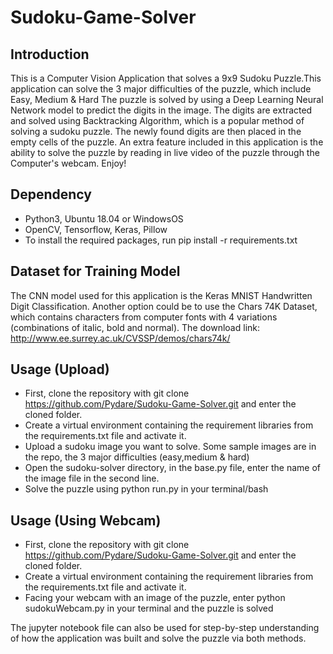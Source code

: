 # Sudoku-Game-Solver
## Introduction
This is a Computer Vision Application that solves a 9x9 Sudoku Puzzle.This application can solve the 3 major difficulties of the puzzle, which include Easy, Medium & Hard The puzzle is solved by using a Deep Learning Neural Network model to predict the digits in the image. The digits are extracted and solved using Backtracking Algorithm, which is a popular method of solving a sudoku puzzle. The newly found digits are then placed in the empty cells of the puzzle. An extra feature included in this application is the ability to solve the puzzle by reading in live video of the puzzle through the Computer's webcam. Enjoy!
## Dependency
- Python3, Ubuntu 18.04 or WindowsOS
- OpenCV, Tensorflow, Keras, Pillow
- To install the required packages, run pip install -r requirements.txt
## Dataset for Training Model
The CNN model used for this application is the Keras MNIST Handwritten Digit Classification. Another option could be to use the
Chars 74K Dataset, which contains characters from computer fonts with 4 variations (combinations of italic, bold and normal).
The download link: http://www.ee.surrey.ac.uk/CVSSP/demos/chars74k/
## Usage (Upload)
- First, clone the repository with git clone https://github.com/Pydare/Sudoku-Game-Solver.git and enter the cloned folder.
- Create a virtual environment containing the requirement libraries from the requirements.txt file and activate it.
- Upload a sudoku image you want to solve. Some sample images are in the repo, the 3 major difficulties (easy,medium & hard)
- Open the sudoku-solver directory, in the base.py file, enter the name of the image file in the second line.
- Solve the puzzle using python run.py in your terminal/bash
## Usage (Using Webcam)
- First, clone the repository with git clone https://github.com/Pydare/Sudoku-Game-Solver.git and enter the cloned folder.
- Create a virtual environment containing the requirement libraries from the requirements.txt file and activate it.
- Facing your webcam with an image of the puzzle, enter python sudokuWebcam.py in your terminal and the puzzle is solved

The jupyter notebook file can also be used for step-by-step understanding of how the application was built and solve the puzzle via both methods.

